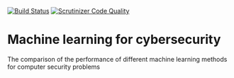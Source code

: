 [![Build Status](https://travis-ci.org/Logo252/Machine-learning-for-cybersecurity.svg?branch=master)](https://travis-ci.org/Logo252/Machine-learning-for-cybersecurity) [![Scrutinizer Code Quality](https://scrutinizer-ci.com/g/Logo252/Machine-learning-for-cybersecurity/badges/quality-score.png?b=master)](https://scrutinizer-ci.com/g/Logo252/Machine-learning-for-cybersecurity/?branch=master)
# Machine learning for cybersecurity
The comparison of the performance of different machine learning methods for computer security problems